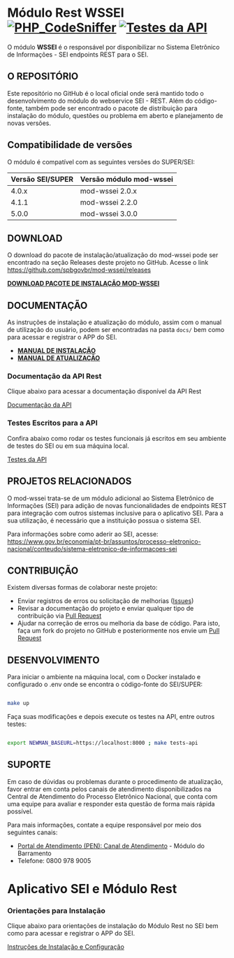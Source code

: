 
# Módulo Rest WSSEI [![PHP_CodeSniffer](https://github.com/pengovbr/mod-wssei/actions/workflows/phpcs.yml/badge.svg)](https://github.com/pengovbr/mod-wssei/actions/workflows/phpcs.yml) [![Testes da API](https://github.com/pengovbr/mod-wssei/actions/workflows/tests.yml/badge.svg)](https://github.com/pengovbr/mod-wssei/actions/workflows/tests.yml)

O módulo **WSSEI** é o responsável por disponibilizar no Sistema Eletrônico de Informações - SEI endpoints REST para o SEI. 


## O REPOSITÓRIO

Este repositório no GitHub é o local oficial onde será mantido todo o desenvolvimento do módulo do webservice SEI - REST. Além do código-fonte, também pode ser encontrado o pacote de distribuição para instalação do módulo, questões ou problema em aberto e planejamento de novas versões.

## Compatibilidade de versões

O módulo é compatível com as seguintes versões do SUPER/SEI:

| Versão SEI/SUPER             | Versão módulo mod-wssei  |
| ---                          | ---                      |
| 4.0.x                        | mod-wssei 2.0.x          |
| 4.1.1                        | mod-wssei 2.2.0          |
| 5.0.0                        | mod-wssei 3.0.0          |

## DOWNLOAD

O download do pacote de instalação/atualização do mod-wssei pode ser encontrado na seção Releases deste projeto no GitHub. 
Acesse o link https://github.com/spbgovbr/mod-wssei/releases

**[DOWNLOAD PACOTE DE INSTALAÇÃO MOD-WSSEI](https://github.com/spbgovbr/mod-wssei/releases)** 


## DOCUMENTAÇÃO

As instruções de instalação e atualização do módulo, assim com o manual de utilização do usuário,  podem ser encontradas na pasta `docs/` bem como para acessar e registrar o APP do SEI.

* **[MANUAL DE INSTALAÇÃO](docs/INSTALACAO.md)**
* **[MANUAL DE ATUALIZAÇÃO](docs/ATUALIZACAO.md)**


### Documentação da API Rest

Clique abaixo para acessar a documentação disponível da API Rest 

[Documentação da API](docs/api.md)

### Testes Escritos para a API

Confira abaixo como rodar os testes funcionais já escritos em seu ambiente de testes do SEI ou em sua máquina local.

[Testes da API](tests/README.md)

## PROJETOS RELACIONADOS

O mod-wssei trata-se de um módulo adicional ao Sistema Eletrônico de Informações (SEI) para adição de novas funcionalidades de endpoints REST para integração com outros sistemas inclusive para o aplicativo SEI. Para a sua utilização, é necessário que a instituição possua o sistema SEI.

Para informações sobre como aderir ao SEI, acesse: 
https://www.gov.br/economia/pt-br/assuntos/processo-eletronico-nacional/conteudo/sistema-eletronico-de-informacoes-sei


## CONTRIBUIÇÃO

Existem diversas formas de colaborar neste projeto:

* Enviar registros de erros ou solicitação de melhorias ([Issues](https://github.com/spbgovbr/mod-wssei/issues))
* Revisar a documentação do projeto e enviar qualquer tipo de contribuição via [Pull Request](https://github.com/spbgovbr/mod-wssei/pulls)
* Ajudar na correção de erros ou melhoria da base de código. Para isto, faça um fork do projeto no GitHub e posteriormente nos envie um [Pull Request](https://github.com/spbgovbr/mod-wssei/pulls)

## DESENVOLVIMENTO

Para iniciar o ambiente na máquina local, com o Docker instalado e configurado o .env onde se encontra o código-fonte do SEI/SUPER:

```bash

make up

```

Faça suas modificações e depois execute os testes na API, entre outros testes:

```bash

export NEWMAN_BASEURL=https://localhost:8000 ; make tests-api

```

## SUPORTE

Em caso de dúvidas ou problemas durante o procedimento de atualização, favor entrar em conta pelos canais de atendimento disponibilizados na Central de Atendimento do Processo Eletrônico Nacional, que conta com uma equipe para avaliar e responder esta questão de forma mais rápida possível.

Para mais informações, contate a equipe responsável por meio dos seguintes canais:
- [Portal de Atendimento (PEN): Canal de Atendimento](https://portaldeservicos.economia.gov.br) - Módulo do Barramento
- Telefone: 0800 978 9005


# Aplicativo SEI e Módulo Rest

### Orientações para Instalação

Clique abaixo para orientações de instalação do Módulo Rest no SEI bem como para acessar e registrar o APP do SEI.

[Instruções de Instalação e Configuração](docs/INSTALACAO.md)

